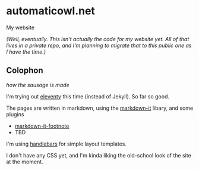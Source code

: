 # automaticowl.net

My website

_(Well, eventually. This isn't actually the code for my website yet. All of that lives in a private repo, and I'm planning to migrate that to this public one as I have the time.)_

## Colophon

_how the sausage is made_

I'm trying out [eleventy](https://github.com/11ty/eleventy) this time (instead of Jekyll). So far so good.

The pages are written in markdown, using the [markdown-it](https://github.com/markdown-it/markdown-it) libary, and some plugins

- [markdown-it-footnote](https://github.com/markdown-it/markdown-it-footnote)
- TBD

I'm using [handlebars](https://github.com/handlebars-lang/handlebars.js) for simple layout templates.

I don't have any CSS yet, and I'm kinda liking the old-school look of the site at the moment.
